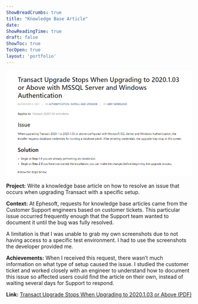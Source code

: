 ```yaml
---
ShowBreadCrumbs: true
title: "Knowledge Base Article"
date: 
ShowReadingTime: true
draft: false
ShowToc: true
TocOpen: true
layout: 'portfolio'
---
```



[![Knowledge Base Article Screenshot](kb.PNG)](https://drive.google.com/file/d/1pKiV4660qe2C7si0VrdC7sx0PQju458M/view?usp=drive_link)

**Project:** Write a knowledge base article on how to resolve an issue that occurs when upgrading Transact with a specific setup.

**Context:** At Ephesoft, requests for knowledge base articles came from the Customer Support engineers based on customer tickets. This particular issue occurred frequently enough that the Support team wanted to document it until the bug was fully resolved. 

A limitation is that I was unable to grab my own screenshots due to not having access to a specific test environment. I had to use the screenshots the developer provided me.

**Achievements:** When I received this request, there wasn’t much information on what type of setup caused the issue. I studied the customer ticket and worked closely with an engineer to understand how to document this issue so affected users could find the article on their own, instead of waiting several days for Support to respond.

**Link:** [Transact Upgrade Stops When Upgrading to 2020.1.03 or Above (PDF)](https://drive.google.com/file/d/1pKiV4660qe2C7si0VrdC7sx0PQju458M/view?usp=drive_link)